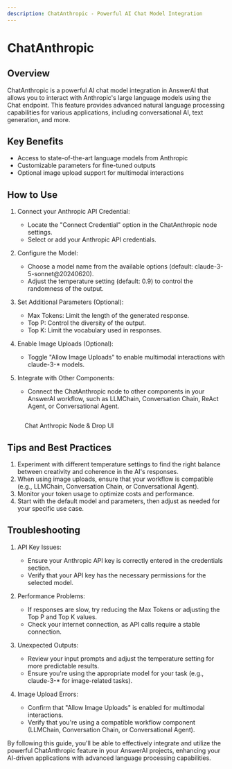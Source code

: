 ```yaml
---
description: ChatAnthropic - Powerful AI Chat Model Integration
---
```


# ChatAnthropic

## Overview

ChatAnthropic is a powerful AI chat model integration in AnswerAI that allows you to interact with Anthropic's large language models using the Chat endpoint. This feature provides advanced natural language processing capabilities for various applications, including conversational AI, text generation, and more.

## Key Benefits

-   Access to state-of-the-art language models from Anthropic
-   Customizable parameters for fine-tuned outputs
-   Optional image upload support for multimodal interactions

## How to Use

1. Connect your Anthropic API Credential:

    - Locate the "Connect Credential" option in the ChatAnthropic node settings.
    - Select or add your Anthropic API credentials.

2. Configure the Model:

    - Choose a model name from the available options (default: claude-3-5-sonnet@20240620).
    - Adjust the temperature setting (default: 0.9) to control the randomness of the output.

3. Set Additional Parameters (Optional):

    - Max Tokens: Limit the length of the generated response.
    - Top P: Control the diversity of the output.
    - Top K: Limit the vocabulary used in responses.

4. Enable Image Uploads (Optional):

    - Toggle "Allow Image Uploads" to enable multimodal interactions with claude-3-\* models.

5. Integrate with Other Components:
    - Connect the ChatAnthropic node to other components in your AnswerAI workflow, such as LLMChain, Conversation Chain, ReAct Agent, or Conversational Agent.

<!-- TODO: Screenshot of the ChatAnthropic node configuration panel -->
<figure><img src="/.gitbook/assets/screenshots/chat anthropic.png" alt="" /><figcaption><p>Chat Anthropic Node &#x26; Drop UI</p></figcaption></figure>

## Tips and Best Practices

1. Experiment with different temperature settings to find the right balance between creativity and coherence in the AI's responses.
2. When using image uploads, ensure that your workflow is compatible (e.g., LLMChain, Conversation Chain, or Conversational Agent).
3. Monitor your token usage to optimize costs and performance.
4. Start with the default model and parameters, then adjust as needed for your specific use case.

## Troubleshooting

1. API Key Issues:

    - Ensure your Anthropic API key is correctly entered in the credentials section.
    - Verify that your API key has the necessary permissions for the selected model.

2. Performance Problems:

    - If responses are slow, try reducing the Max Tokens or adjusting the Top P and Top K values.
    - Check your internet connection, as API calls require a stable connection.

3. Unexpected Outputs:

    - Review your input prompts and adjust the temperature setting for more predictable results.
    - Ensure you're using the appropriate model for your task (e.g., claude-3-\* for image-related tasks).

4. Image Upload Errors:
    - Confirm that "Allow Image Uploads" is enabled for multimodal interactions.
    - Verify that you're using a compatible workflow component (LLMChain, Conversation Chain, or Conversational Agent).

By following this guide, you'll be able to effectively integrate and utilize the powerful ChatAnthropic feature in your AnswerAI projects, enhancing your AI-driven applications with advanced language processing capabilities.
